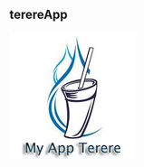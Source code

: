 ## terereApp

![My App Terere](https://github.com/JhonatanNobreBarboza/terereApp/blob/master/terere.png)
